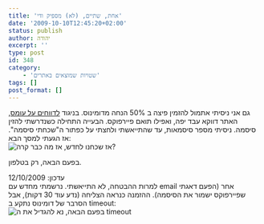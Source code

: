 ```yaml
---
title: 'אחת, שתיים, (לא) מספיק ודי'
date: '2009-10-10T12:45:20+02:00'
status: publish
author: יהודה
excerpt: ''
type: post
id: 348
category:
    - 'שטויות שמוצאים באתרים'
tags: []
post_format: []
---
```

גם אני ניסיתי אתמול להזמין פיצה ב 50% הנחה מדומינוס. בניגוד [לדווחים על עומס](http://www.ynet.co.il/articles/0,7340,L-3787194,00.html), האתר דווקא עבד יפה, ואפילו תואם פיירפוקס. הבעייה התחילה כשנדרשתי להזין סיסמה. ניסיתי מספר סיסמאות, עד שהתייאשתי ולחצתי על כפתור ה"שכחתי סיסמה". אז הגעתי למסך הבא:  
![אז שכחנו לחדש, אז מה כבר קרה?](http://img.skitch.com/20091010-pc1qwwnutr15nrr4b268mfrwjd.png)

בפעם הבאה, רק בטלפון.

עדכון: 12/10/2009  
למרות ההבטחה, לא התייאשתי. נרשמתי מחדש עם email אחר (הפעם דאגתי שפיירפוקס ישמור את הסיסמה). ההזמנה כנראה הצליחה (נדע עוד 30 דקות), אבל הסרבר של דומינוס נתקע ב timeout:  
![בפעם הבאה, נא להגדיל את ה timeout](http://img.skitch.com/20091012-m7bumu79g965h29rgj3ny2tefy.png)
